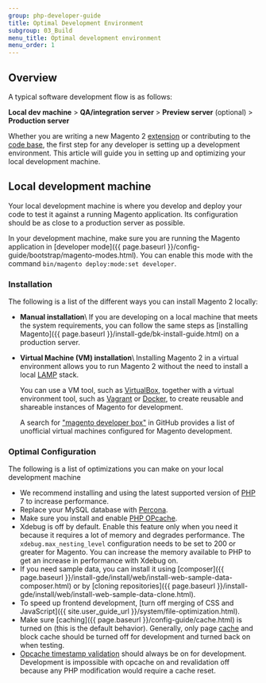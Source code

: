 ```yaml
---
group: php-developer-guide
title: Optimal Development Environment
subgroup: 03_Build
menu_title: Optimal development environment
menu_order: 1
---
```


## Overview

A typical software development flow is as follows:

**Local dev machine** > **QA/integration server** > **Preview server** (optional) > **Production server**

Whether you are writing a new Magento 2 [extension](https://glossary.magento.com/extension) or contributing to the [code base](https://github.com/magento/magento2), the first step for any developer is setting up a development environment.
This article will guide you in setting up and optimizing your local development machine.

## Local development machine

Your local development machine is where you develop and deploy your code to test it against a running Magento application.
Its configuration should be as close to a production server as possible.

In your development machine, make sure you are running the Magento application in [developer mode]({{ page.baseurl }}/config-guide/bootstrap/magento-modes.html).
You can enable this mode with the command `bin/magento deploy:mode:set developer`.

### Installation

The following is a list of the different ways you can install Magento 2 locally:

*  **Manual installation**\\
   If you are developing on a local machine that meets the system requirements, you can follow the same steps as [installing Magento]({{ page.baseurl }}/install-gde/bk-install-guide.html) on a production server.
*  **Virtual Machine (VM) installation**\\
   Installing Magento 2 in a virtual environment allows you to run Magento 2 without the need to install a local [LAMP](https://en.wikipedia.org/wiki/LAMP_(software_bundle)) stack.

   You can use a VM tool, such as [VirtualBox](https://www.virtualbox.org/wiki/VirtualBox), together with a virtual environment tool, such as [Vagrant](https://www.vagrantup.com/) or [Docker](https://www.docker.com/), to create reusable and shareable instances of Magento for development.

   A search for ["magento developer box"](https://github.com/search?utf8=%E2%9C%93&q=magento+developer+box) in GitHub provides a list of unofficial virtual machines configured for Magento development.

### Optimal Configuration

The following is a list of optimizations you can make on your local development machine

*  We recommend installing and using the latest supported version of [PHP](https://glossary.magento.com/php) 7 to increase performance.
*  Replace your MySQL database with [Percona](https://www.percona.com/software/mysql-database/percona-server).
*  Make sure you install and enable [PHP OPcache](https://php.net/manual/en/intro.opcache.php).
*  Xdebug is off by default. Enable this feature only when you need it because it requires a lot of memory and degrades performance.
   The `xdebug.max_nesting_level` configuration needs to be set to 200 or greater for Magento.
   You can increase the memory available to PHP to get an increase in performance with Xdebug on.
*  If you need sample data, you can install it using [composer]({{ page.baseurl }}/install-gde/install/web/install-web-sample-data-composer.html) or by [cloning repositories]({{ page.baseurl }}/install-gde/install/web/install-web-sample-data-clone.html).
*  To speed up frontend development, [turn off merging of CSS and JavaScript]({{ site.user_guide_url }}/system/file-optimization.html).
*  Make sure [caching]({{ page.baseurl }}/config-guide/cache.html) is turned on (this is the default behavior).
   Generally, only page [cache](https://glossary.magento.com/cache) and block cache should be turned off for development and turned back on when testing.
*  [Opcache timestamp validation](https://php.net/manual/en/opcache.configuration.php#ini.opcache.validate-timestamps) should always be on for development.
   Development is impossible with opcache on and revalidation off because any PHP modification would require a cache reset.
